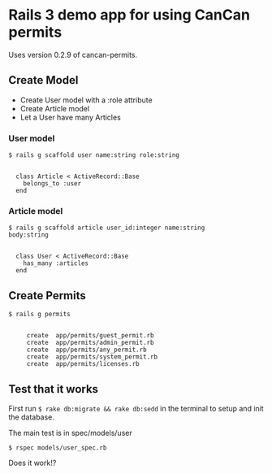 # Rails 3 demo app for using CanCan permits

Uses version 0.2.9 of cancan-permits.

## Create Model

* Create User model with a :role attribute
* Create Article model
* Let a User have many Articles 

### User model

<code>$ rails g scaffold user name:string role:string</code>

<code>
  class Article < ActiveRecord::Base
    belongs_to :user
  end  
</code>

### Article model

<code>$ rails g scaffold article user_id:integer name:string body:string</code>

<code>
  class User < ActiveRecord::Base
    has_many :articles
  end  
</code>

## Create Permits

<code>$ rails g permits</code>

<code>
     create  app/permits/guest_permit.rb
     create  app/permits/admin_permit.rb
     create  app/permits/any_permit.rb
     create  app/permits/system_permit.rb
     create  app/permits/licenses.rb  
</code>

## Test that it works

First run <code>$ rake db:migrate && rake db:sedd</code> in the terminal to setup and init the database.

The main test is in spec/models/user

<code>$ rspec models/user_spec.rb</code>

Does it work!?